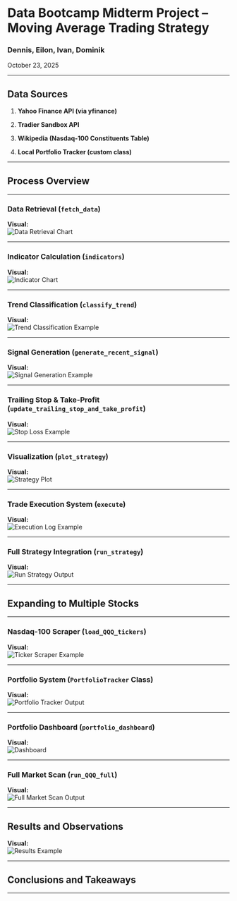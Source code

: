 # Data Bootcamp Midterm Project – Moving Average Trading Strategy
### Dennis, Eilon, Ivan, Dominik  
October 23, 2025  

------------------------------------------------------------------------------------

##  Data Sources

1. **Yahoo Finance API (via yfinance)**  
  

2. **Tradier Sandbox API**  
 

3. **Wikipedia (Nasdaq-100 Constituents Table)**  


4. **Local Portfolio Tracker (custom class)**  


------------------------------------------------------------------------------------

## Process Overview

------------------------------------------------------------------------------------

### Data Retrieval (`fetch_data`)  



**Visual:**  
![Data Retrieval Chart](charts/data_fetch_example.png)

------------------------------------------------------------------------------------

### Indicator Calculation (`indicators`)  



**Visual:**  
![Indicator Chart](charts/QQQ_Indicators.png)

------------------------------------------------------------------------------------

### Trend Classification (`classify_trend`)  



**Visual:**  
![Trend Classification Example](charts/trend_classification.png)

------------------------------------------------------------------------------------

### Signal Generation (`generate_recent_signal`)  



**Visual:**  
![Signal Generation Example](charts/signal_generation.png)

------------------------------------------------------------------------------------

### Trailing Stop & Take-Profit (`update_trailing_stop_and_take_profit`)  



**Visual:**  
![Stop Loss Example](charts/trailing_stop_example.png)

------------------------------------------------------------------------------------

### Visualization (`plot_strategy`)  



**Visual:**  
![Strategy Plot](charts/strategy_plot.png)

------------------------------------------------------------------------------------

### Trade Execution System (`execute`)  



**Visual:**  
![Execution Log Example](charts/trade_execution_log.png)

------------------------------------------------------------------------------------

### Full Strategy Integration (`run_strategy`)  



**Visual:**  
![Run Strategy Output](charts/run_strategy_output.png)

------------------------------------------------------------------------------------

## Expanding to Multiple Stocks

------------------------------------------------------------------------------------

### Nasdaq-100 Scraper (`load_QQQ_tickers`)  



**Visual:**  
![Ticker Scraper Example](charts/load_QQQ_tickers.png)

------------------------------------------------------------------------------------

### Portfolio System (`PortfolioTracker` Class)  



**Visual:**  
![Portfolio Tracker Output](charts/portfolio_tracker_output.png)

------------------------------------------------------------------------------------

### Portfolio Dashboard (`portfolio_dashboard`)  



**Visual:**  
![Dashboard](charts/portfolio_dashboard.png)

------------------------------------------------------------------------------------

### Full Market Scan (`run_QQQ_full`)  



**Visual:**  
![Full Market Scan Output](charts/run_QQQ_full_output.png)

------------------------------------------------------------------------------------

## Results and Observations



**Visual:**  
![Results Example](charts/results_observations.png)

------------------------------------------------------------------------------------

## Conclusions and Takeaways



------------------------------------------------------------------------------------

